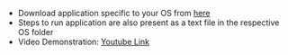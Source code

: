 * Download application specific to your OS from [here](https://drive.google.com/drive/folders/1jJFEqqUf_6HQFRwwWc862lhQcuWrnuCm?usp=sharing)
* Steps to run application are also present as a text file in the respective OS folder
* Video Demonstration: [Youtube Link](https://youtu.be/ZKtKuuA9oMg)
